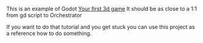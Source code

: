 This is an example of Godot [Your first 3d game](https://docs.godotengine.org/en/stable/getting_started/first_3d_game/index.html#contents)
It should be as close to a 1:1 from gd script to Orchestrator

If you want to do that tutorial and you get stuck you can use this project as a reference how to do something.